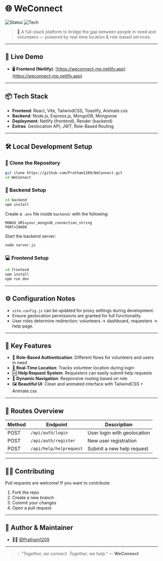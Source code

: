 # 🌐 WeConnect


![Status](https://img.shields.io/badge/status-live-success)
![Tech](https://img.shields.io/badge/built%20with-React%2C%20Node%2C%20MongoDB-blue)

> 👥 A full-stack platform to bridge the gap between people in need and volunteers — powered by real-time location & role-based services.

---

## 🚀 Live Demo

- 🖥️ **Frontend (Netlify)**: [https://weconnect-mp.netlify.app](https://weconnect-mp.netlify.app)

---

## 📦 Tech Stack

- **Frontend**: React, Vite, TailwindCSS, Toastify, Animate.css
- **Backend**: Node.js, Express.js, MongoDB, Mongoose
- **Deployment**: Netlify (frontend), Render (backend)
- **Extras**: Geolocation API, JWT, Role-Based Routing

---

## 🛠️ Local Development Setup

### 📁 Clone the Repository

```bash
git clone https://github.com/Pratham1209/WeConnect.git
cd WeConnect
```

### 🔧 Backend Setup

```bash
cd backend
npm install
```

Create a `.env` file inside `backend/` with the following:

```env
MONGO_URI=your_mongodb_connection_string
PORT=10000
```

Start the backend server:

```bash
node server.js
```

### 💻 Frontend Setup

```bash
cd frontend
npm install
npm run dev
```

---

## ⚙️ Configuration Notes

- `vite.config.js` can be updated for proxy settings during development.
- Ensure geolocation permissions are granted for full functionality.
- User roles determine redirection: volunteers → dashboard, requesters → help page.

---

## 🧩 Key Features

- 🔐 **Role-Based Authentication**: Different flows for volunteers and users in need
- 📍 **Real-Time Location**: Tracks volunteer location during login
- 🆘 **Help Request System**: Requesters can easily submit help requests
- 🧭 **Dynamic Navigation**: Responsive routing based on role
- 🖼️ **Beautiful UI**: Clean and animated interface with TailwindCSS + Animate.css

---

## 🧪 Routes Overview

| Method | Endpoint                    | Description                    |
|--------|-----------------------------|--------------------------------|
| POST   | `/api/auth/login`          | User login with geolocation    |
| POST   | `/api/auth/register`       | New user registration          |
| POST   | `/api/help/helprequest`    | Submit a new help request      |

---

## 🙋‍♂️ Contributing

Pull requests are welcome! If you want to contribute:

1. Fork the repo
2. Create a new branch
3. Commit your changes
4. Open a pull request

---

## 🤝 Author & Maintainer

- 👨‍💻 [@Pratham1209](https://github.com/Pratham1209)

---
> 💡 _"Together, we connect. Together, we help."_ — **WeConnect**

